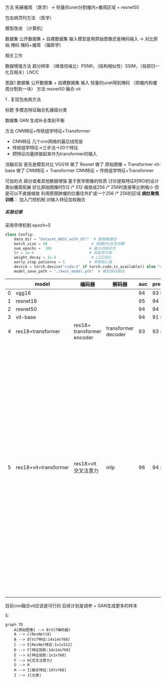 
方法
拓展瘤周 （医学）-> 轻量的unet分割瘤内+瘤周区域 + resnet50

包虫病顶刊方法 （医学）


模型改进 （计算机）


数据集
公开数据集 + 自建数据集
输入模型是用原始图像还是掩码输入 -> 对比原始 掩码 掩码+瘤周 （偏医学）


相关工作


数据增强方法 
超分辨率 
（峰值信噪比）PSNR，（结构相似性）SSIM，（局部归一化互相关）LNCC

思路1
数据集 公开数据集 + 自建数据集
输入  轻量的unet得到掩码 （把瘤内和瘤周分割到一块）
方法  resnet50 融合 vit




1 . 复现包虫病方法

标题 多模态特征融合乳腺癌分类

数据集 
GAN 生成补全类别平衡

方法
CNN特征+传统组学特征+Transformer
- CNN特征 几个cnn网络的最后线性层
- 传统组学特征->三步法->20个特征
- 把特征向量拼接起来作为transformer的输入

消融实验 
首先是模型对比
VGG16 做了
Resnet 做了
原始图像 + Transformer   vit-base 做了
CNN特征 + Transformer
CNN特征 + 传统组学特征+Transformer

可加的点
超分或者其他数据增强 
基于医学图像的性质 讨论提取特征时ROI的设计 类似瘤周拓展  好比原始图像时512 /* 512 缩放成256 /* 256时直接等比例缩小 但是可以不直接缩放 利用原图肿瘤的位置往外扩成一个256 /* 256的区域
**病灶聚焦训练**：
加入门控机制 对输入特征加权融合




##### 实验记录
采用早停机制 epoch=5

```python
class Config:
    data_dir = "Dataset_BUSI_with_GT/"  # 数据集路径
    batch_size = 48                    # 根据GPU显存调整
    num_epochs =  100                 # 最大训练轮次
    lr = 1e-4                         # 初始学习率
    weight_decay = 1e-4                # L2正则化
    early_stop_patience = 5           # 早停耐心值
    device = torch.device("cuda:2" if torch.cuda.is_available() else "cpu")
    model_save_path = "./best_model.pth"  # 模型保存路径
```

|     | model                 | 编码器                        | 解码器                    | auc | precision | acc |                                           |
| --- | --------------------- | -------------------------- | ---------------------- | --- | --------- | --- | ----------------------------------------- |
| 0   | vgg16                 |                            |                        | 94  | 93 90     | 86  |                                           |
| 1   | resnet18              |                            |                        | 95  | 94 74     | 85  |                                           |
| 2   | resnet50              |                            |                        | 94  | 94 79     | 86  |                                           |
| 3   | vit-base              |                            |                        | 94  | 91 83     | 88  |                                           |
| 4   | res18+transformer     | res18+ transformer encoder | transformer<br>decoder | 93  | 93 83<br> | 88  |                                           |
| 5   | res18+vit+transformer | res18+vit<br>交叉注意力         | mlp                    | 96  | 94 84     | 91  | 损失函数要分开设计 预训练res和vit模型至最优 冻结 然后训练后后面的分类参数 |
|     |                       |                            |                        |     |           |     |                                           |
|     |                       |                            |                        |     |           |     |                                           |

目前cnn融合vit应该是可行的 后续计划是调参 + GAN生成更多的样本


5:
```mermaid
graph TD
    A[原始图像] --> B(ViT编码器)
    A --> C(ResNet18)
    B --> D[ViT特征:14x14x768]
    C --> E[ResNet特征:1x1x512]
    D --> F[特征投影:14x14x768]
    E --> G[特征投影:1x1x768]
    F --> H{交叉注意力}
    G --> H
    H --> I[融合特征:197x768]
    I --> J[分类]
```